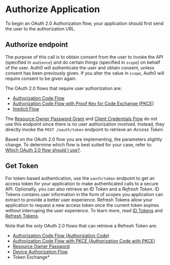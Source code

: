 # Authorize Application

To begin an OAuth 2.0 Authorization flow, your application should first send the user to the authorization URL.

## Authorize endpoint
The purpose of this call is to obtain consent from the user to invoke the API (specified in <dfn data-key="audience">`audience`</dfn>) and do certain things (specified in <dfn data-key="scope">`scope`</dfn>) on behalf of the user. Auth0 will authenticate the user and obtain consent, unless consent has been previously given. If you alter the value in `scope`, Auth0 will require consent to be given again.

The OAuth 2.0 flows that require user authorization are:
- [Authorization Code Flow](/flows/concepts/auth-code)
- [Authorization Code Flow with Proof Key for Code Exchange (PKCE)](/flows/concepts/auth-code-pkce)
- [Implicit Flow](/flows/concepts/implicit)

The [Resource Owner Password Grant](/api-auth/grant/password) and [Client Credentials Flow](/flows/concepts/client-credentials) do not use this endpoint since there is no user authorization involved. Instead, they directly invoke the `POST /oauth/token` endpoint to retrieve an <dfn data-key="access-token">Access Token</dfn>.

Based on the OAuth 2.0 flow you are implementing, the parameters slightly change. To determine which flow is best suited for your case, refer to: [Which OAuth 2.0 flow should I use?](/api-auth/which-oauth-flow-to-use).

## Get Token
For token-based authentication, use the `oauth/token` endpoint to get an access token for your application to make authenticated calls to a secure API. Optionally, you can also retrieve an ID Token and a <dfn data-key="refresh-token">Refresh Token</dfn>. ID Tokens contains user information in the form of scopes you application can extract to provide a better user experience. Refresh Tokens allow your application to request a new access token once the current token expires without interruping the user experience.  To learn more, read [ID Tokens](https://auth0.com/docs/secure/tokens/id-tokens) and [Refresh Tokens](https://auth0.com/docs/secure/tokens/refresh-tokens).

Note that the only OAuth 2.0 flows that can retrieve a Refresh Token are:
- [Authorization Code Flow (Authorization Code)](/flows/concepts/auth-code)
- [Authorization Code Flow with PKCE (Authorization Code with PKCE)](/flows/concepts/auth-code-pkce)
- [Resource Owner Password](/api-auth/grant/password)
- [Device Authorization Flow](/flows/concepts/device-auth)
- Token Exchange\*